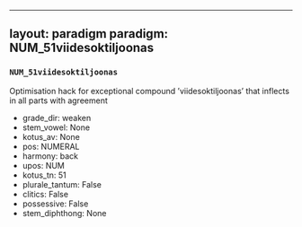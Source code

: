 
---
layout: paradigm
paradigm: NUM_51viidesoktiljoonas
---
### ` NUM_51viidesoktiljoonas `

Optimisation hack for exceptional compound ’viidesoktiljoonas’ that inflects in all parts with agreement
* grade_dir: weaken
* stem_vowel: None
* kotus_av: None
* pos: NUMERAL
* harmony: back
* upos: NUM
* kotus_tn: 51
* plurale_tantum: False
* clitics: False
* possessive: False
* stem_diphthong: None
